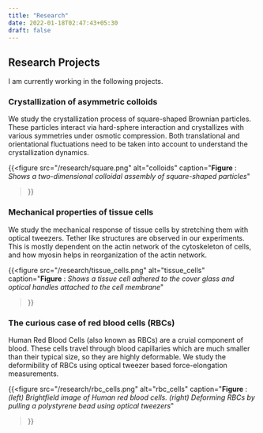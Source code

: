 ```yaml
---
title: "Research"
date: 2022-01-18T02:47:43+05:30
draft: false
---
```

<!-- ## Supervisor -->



## Research Projects
I am currently working in the following projects.

### Crystallization of asymmetric colloids
We study the crystallization process of square-shaped Brownian particles. These particles interact via hard-sphere interaction and crystallizes with various symmetries under osmotic compression. Both translational and orientational fluctuations need to be taken into account to understand the crystallization dynamics.

{{<figure 
src="/research/square.png"
alt="colloids"
caption="__Figure__ : _Shows a two-dimensional colloidal assembly of square-shaped particles_"
>}}


### Mechanical properties of tissue cells
We study the mechanical response of tissue cells by stretching them with optical tweezers. Tether like structures are observed in our experiments. This is mostly dependent on the actin network of the cytoskeleton of cells, and how myosin helps in reorganization of the actin network.

{{<figure 
src="/research/tissue_cells.png"
alt="tissue_cells"
caption="__Figure__ : _Shows a tissue cell adhered to the cover glass and optical handles attached to the cell membrane_"
>}}

### The curious case of red blood cells (RBCs)
Human Red Blood Cells (also known as RBCs) are a cruial component of blood. These cells travel through blood capillaries which are much smaller than their typical size, so they are highly deformable. We study the deformibility of RBCs using optical tweezer based force-elongation measurements.

{{<figure 
src="/research/rbc_cells.png"
alt="rbc_cells"
caption="__Figure__ : _(left) Brightfield image of Human red blood cells. (right) Deforming RBCs by pulling a polystyrene bead using optical tweezers_"
>}}
